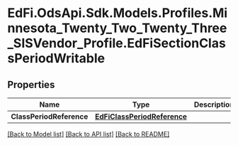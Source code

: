 # EdFi.OdsApi.Sdk.Models.Profiles.Minnesota_Twenty_Two_Twenty_Three_SISVendor_Profile.EdFiSectionClassPeriodWritable
## Properties

Name | Type | Description | Notes
------------ | ------------- | ------------- | -------------
**ClassPeriodReference** | [**EdFiClassPeriodReference**](EdFiClassPeriodReference.md) |  | 

[[Back to Model list]](../README.md#documentation-for-models) [[Back to API list]](../README.md#documentation-for-api-endpoints) [[Back to README]](../README.md)

